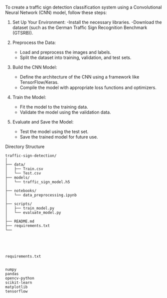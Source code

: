 To create a traffic sign detection classification system using a Convolutional Neural Network (CNN) model, follow these steps:

1. Set Up Your Environment:
   -Install the necessary libraries.
   -Download the dataset (such as the German Traffic Sign Recognition Benchmark (GTSRB)).

2. Preprocess the Data:
   - Load and preprocess the images and labels.
   - Split the dataset into training, validation, and test sets.

3. Build the CNN Model:
   - Define the architecture of the CNN using a framework like TensorFlow/Keras.
   - Compile the model with appropriate loss functions and optimizers.

4. Train the Model:
   - Fit the model to the training data.
   - Validate the model using the validation data.

5. Evaluate and Save the Model:
   - Test the model using the test set.
   - Save the trained model for future use.



Directory Structure
```
traffic-sign-detection/
│
├── data/
│   ├── Train.csv
│   └── Test.csv
├── models/
│   └── traffic_sign_model.h5
│
├── notebooks/
│   └── data_preprocessing.ipynb
│
├── scripts/
│   ├── train_model.py
│   └── evaluate_model.py
│
├── README.md
├── requirements.txt
└──





requirements.txt


numpy
pandas
opencv-python
scikit-learn
matplotlib
tensorflow
